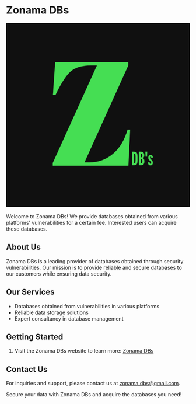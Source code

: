 # Zonama DBs

![Logo](zonama.png)

Welcome to Zonama DBs! We provide databases obtained from various platforms' vulnerabilities for a certain fee. Interested users can acquire these databases.

## About Us

Zonama DBs is a leading provider of databases obtained through security vulnerabilities. Our mission is to provide reliable and secure databases to our customers while ensuring data security.

## Our Services

- Databases obtained from vulnerabilities in various platforms
- Reliable data storage solutions
- Expert consultancy in database management

## Getting Started

1. Visit the Zonama DBs website to learn more: [Zonama DBs](https://zonama.pythonanywhere.com/)

## Contact Us

For inquiries and support, please contact us at [zonama.dbs@gmail.com](mailto:zonama.dbs@gmail.com).

Secure your data with Zonama DBs and acquire the databases you need!
